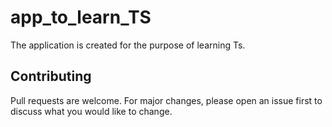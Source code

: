 # app_to_learn_TS
The application is created for the purpose of learning Ts.
## Contributing
Pull requests are welcome. For major changes, please open an issue first to discuss what you would like to change.
